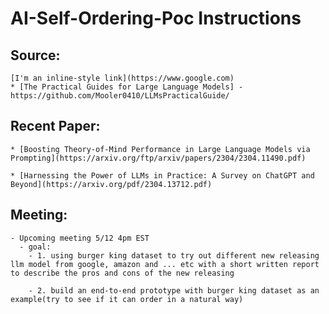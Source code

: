 # AI-Self-Ordering-Poc Instructions
  ## Source:
    [I'm an inline-style link](https://www.google.com)
    * [The Practical Guides for Large Language Models] - https://github.com/Mooler0410/LLMsPracticalGuide/
  
  ## Recent Paper:
    * [Boosting Theory-of-Mind Performance in Large Language Models via Prompting](https://arxiv.org/ftp/arxiv/papers/2304/2304.11490.pdf)
    
    * [Harnessing the Power of LLMs in Practice: A Survey on ChatGPT and Beyond](https://arxiv.org/pdf/2304.13712.pdf)


  ## Meeting:
    - Upcoming meeting 5/12 4pm EST
      - goal:
        - 1. using burger king dataset to try out different new releasing llm model from google, amazon and ... etc with a short written report to describe the pros and cons of the new releasing

        - 2. build an end-to-end prototype with burger king dataset as an example(try to see if it can order in a natural way)
            
  
